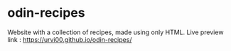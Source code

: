 # odin-recipes
Website with a collection of recipes, made using only HTML.
Live preview link : https://urvi00.github.io/odin-recipes/

